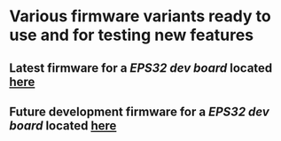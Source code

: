 # Various firmware variants ready to use and for testing new features

## Latest firmware for a *EPS32 dev board* located [here](https://github.com/srg74/WLED-wemos-shield/tree/master/resources/Firmware/%40Aircoookie/Latest/esp32_wled_dev_board)

## Future development firmware for a *EPS32 dev board* located [here](https://github.com/srg74/WLED-wemos-shield/tree/master/resources/Firmware/%40Aircoookie/Dev)
